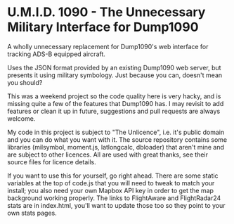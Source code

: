 # U.M.I.D. 1090 - The Unnecessary Military Interface for Dump1090

A wholly unnecessary replacement for Dump1090's web interface for tracking ADS-B equipped aircraft.

Uses the JSON format provided by an existing Dump1090 web server, but presents it using military symbology. Just because you can, doesn't mean you should?

This was a weekend project so the code quality here is very hacky, and is missing quite a few of the features that Dump1090 has. I may revisit to add features or clean it up in future, suggestions and pull requests are always welcome.

My code in this project is subject to "The Unlicence", i.e. it's public domain and you can do what you want with it. The source repository contains some libraries (milsymbol, moment.js, latlongcalc, dbloader) that aren't mine and are subject to other licences. All are used with great thanks, see their source files for licence details.

If you want to use this for yourself, go right ahead. There are some static variables at the top of code.js that you will need to tweak to match your install; you also need your own Mapbox API key in order to get the map background working properly. The links to FlightAware and FlightRadar24 stats are in index.html, you'll want to update those too so they point to your own stats pages.
